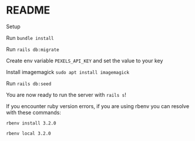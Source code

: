 # README

Setup

Run `bundle install`

Run `rails db:migrate`

Create env variable `PEXELS_API_KEY` and set the value to your key

Install imagemagick `sudo apt install imagemagick`

Run `rails db:seed`

You are now ready to run the server with `rails s`!

If you encounter ruby version errors, if you are using rbenv you can resolve with these commands:

`rbenv install 3.2.0`

`rbenv local 3.2.0`
